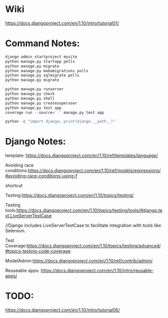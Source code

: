 # Wiki

https://docs.djangoproject.com/en/1.10/intro/tutorial01/

# Command Notes:

```python
django-admin startproject mysite
python manage.py startapp polls
python manage.py migrate
python manage.py makemigrations polls
python manage.py sqlmigrate polls
python manage.py migrate

python manage.py runserver
python manage.py check
python manage.py shell
python manage.py createsuperuser
python manage.py test app
coverage run --source='.' manage.py test app

python -c "import django; print(django.__path__)"
```
# Django Notes:

template: https://docs.djangoproject.com/en/1.10/ref/templates/language/

Avoiding race conditions:https://docs.djangoproject.com/en/1.10/ref/models/expressions/#avoiding-race-conditions-using-f

shortcut

Testing:https://docs.djangoproject.com/en/1.10/topics/testing/

Testing tools:https://docs.djangoproject.com/en/1.10/topics/testing/tools/#django.test.LiveServerTestCase

//Django includes LiveServerTestCase to facilitate integration with tools like Selenium.

Test Coverage:https://docs.djangoproject.com/en/1.10/topics/testing/advanced/#topics-testing-code-coverage

ModelAdmin:https://docs.djangoproject.com/en/1.10/ref/contrib/admin/

Reuseable apps: https://docs.djangoproject.com/en/1.10/intro/reusable-apps/
# TODO:
https://docs.djangoproject.com/en/1.10/intro/tutorial06/